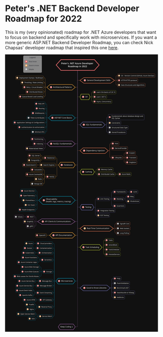 # Peter's .NET Backend Developer Roadmap for 2022

This is my (very opinionated) roadmap for .NET Azure developers that want to focus on backend and specifically work with microservices. If you want a more generic ASP.NET Backend Developer Roadmap, you can check Nick Chapsas' developer roadmap that inspired this one [here](https://github.com/Elfocrash/.NET-Backend-Developer-Roadmap).

![](roadmap.jpg)
